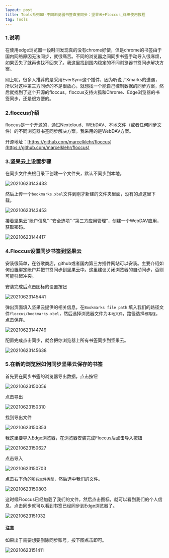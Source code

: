 ```yaml
---
layout: post
title: Tools系列08-不同浏览器书签直接同步：坚果云+Floccus_详细使用教程
tag: Tools
---
```


### 1.说明

在使用edge浏览器一段时间发现真的没有chrome好使，但是chrome的书签由于国内网络原因无法同步，就很痛苦。不同的浏览器之间同步书签手动导入很麻烦，如果丢失了就再也找不回来了。我这里找到国内稳定的不同浏览器书签同步解决方案。

网上呢，很多人推荐的是采用EverSync这个插件，因为听说了Xmarks的遭遇，所以对这种第三方同步的不是很放心，就想找一个能自己控制数据的同步方案，然后就找到了这个开源的floccus。floccus支持火狐和Chrome、Edge浏览器的书签同步，还是很方便的。

### 2.floccus介绍

floccus是一个开源的，通过Nextcloud、WEbDAV、本地文件（或者任何同步文件）的不同浏览器书签同步解决方案。我采用的是WebDAV方案。

开源地址：[https://github.com/marcelklehr/floccus](https://github.com/marcelklehr/floccus)

### 3.坚果云上设置步骤

在同步文件夹根目录下创建一个文件夹，默认不同步到本地。

![20210623143433](https://cdn.jsdelivr.net/gh/luckykang/picture_bed/blogs_images/20210623143433.png)

然后上传一个`bookmarks.xbel`文件到刚才新建的文件夹里面，没有的点这里下载。[]()

![20210623143453](https://cdn.jsdelivr.net/gh/luckykang/picture_bed/blogs_images/20210623143453.png)

接着坚果云“账户信息”-“安全选项”-“第三方应用管理”，创建一个WebDAV应用，获取密码。

![20210623144417](https://cdn.jsdelivr.net/gh/luckykang/picture_bed/blogs_images/20210623144417.png)

### 4.Floccus设置同步书签到坚果云

安装很简单，在谷歌商店，github或者国内第三方插件网站可以安装。主要介绍如何设置绑定账户并把书签同步到坚果云中。这里建议关闭浏览器的自动同步，否则可能引起冲突。

安装完成后点击图标的设置按钮

![20210623145441](https://cdn.jsdelivr.net/gh/luckykang/picture_bed/blogs_images/20210623145441.png)

弹出页面填入坚果云提供的相关信息，在`Bookmarks file path`  填入我们的路径文件`floccus/bookmarks.xbel`，然后选择浏览器文件为`本地文件`，路径选择`根路径`，点击保存。

![20210623144749](https://cdn.jsdelivr.net/gh/luckykang/picture_bed/blogs_images/20210623144749.png)

配置完成点击同步，就会把你浏览器上所有书签同步到坚果云。

![20210623145638](https://cdn.jsdelivr.net/gh/luckykang/picture_bed/blogs_images/20210623145638.png)

### 5.在新的浏览器如何同步坚果云保存的书签

首先要在同步书签的浏览器导出数据，点击按钮

![20210623150056](https://cdn.jsdelivr.net/gh/luckykang/picture_bed/blogs_images/20210623150056.png)

点击导出

![20210623150310](https://cdn.jsdelivr.net/gh/luckykang/picture_bed/blogs_images/20210623150310.png)

找到导出文件

![20210623150353](https://cdn.jsdelivr.net/gh/luckykang/picture_bed/blogs_images/20210623150353.png)

我这里要导入Edge浏览器，在浏览器安装完成Floccus后点击导入按钮

![20210623150627](https://cdn.jsdelivr.net/gh/luckykang/picture_bed/blogs_images/20210623150627.png)

点击导入

![20210623150703](https://cdn.jsdelivr.net/gh/luckykang/picture_bed/blogs_images/20210623150703.png)

点击右下角的`所有文件类型`，然后选中我们的文件。

![20210623150803](https://cdn.jsdelivr.net/gh/luckykang/picture_bed/blogs_images/20210623150803.png)

这时候Floccus已经加载了我们的文件，然后点击图标，就可以看到我们的个人信息，点击同步就可以看到书签已经同步到Edge浏览器了。

![20210623151032](https://cdn.jsdelivr.net/gh/luckykang/picture_bed/blogs_images/20210623151032.png)

#### 注意

如果出于需要想要删除同步账号，按下图点击即可。

![20210623151411](https://cdn.jsdelivr.net/gh/luckykang/picture_bed/blogs_images/20210623151411.png)